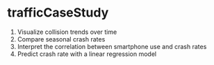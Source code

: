 # trafficCaseStudy
1) Visualize collision trends over time 
2) Compare seasonal crash rates 
3) Interpret the correlation between smartphone use and crash rates
4) Predict crash rate with a linear regression model
